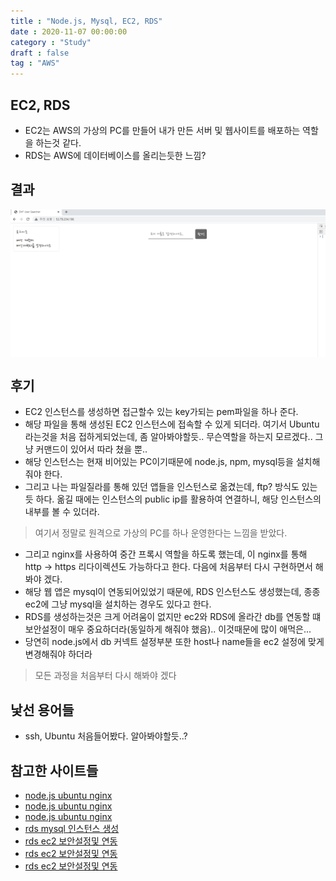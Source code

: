 ```yaml
---
title : "Node.js, Mysql, EC2, RDS"
date : 2020-11-07 00:00:00
category : "Study"
draft : false
tag : "AWS"
--- 
```


## EC2, RDS
* EC2는 AWS의 가상의 PC를 만들어 내가 만든 서버 및 웹사이트를 배포하는 역할을 하는것 같다.
* RDS는 AWS에 데이터베이스를 올리는듯한 느낌?

## 결과
<div style="display : flex; justify-content : space-between;">
  <img style="display : inlneblock; width : 100%" src="https://github.com/sangmin802/sangmin802.github.io/blob/main/img/2020/2020-11-07/ec2.PNG?raw=true" alt="result1">
</div>

## 후기
* EC2 인스턴스를 생성하면 접근할수 있는 key가되는 pem파일을 하나 준다. 
* 해당 파일을 통해 생성된 EC2 인스턴스에 접속할 수 있게 되더라. 여기서 Ubuntu라는것을 처음 접하게되었는데, 좀 알아봐야할듯.. 무슨역할을 하는지 모르겠다.. 그냥 커맨드이 있어서 따라 쳤을 뿐..
* 해당 인스턴스는 현재 비어있는 PC이기때문에 node.js, npm, mysql등을 설치해줘야 한다.
* 그리고 나는 파일질라를 통해 있던 앱들을 인스턴스로 옮겼는데, ftp? 방식도 있는듯 하다. 옮길 때에는 인스턴스의 public ip를 활용하여 연결하니, 해당 인스턴스의 내부를 볼 수 있더라.
> 여기서 정말로 원격으로 가상의 PC를 하나 운영한다는 느낌을 받았다.
* 그리고 nginx를 사용하여 중간 프록시 역할을 하도록 했는데, 이 nginx를 통해 http -> https 리다이렉션도 가능하다고 한다. 다음에 처음부터 다시 구현하면서 해봐야 겠다.
* 해당 웹 앱은 mysql이 연동되어있었기 때문에, RDS 인스턴스도 생성했는데, 종종 ec2에 그냥 mysql을 설치하는 경우도 있다고 한다.
* RDS를 생성하는것은 크게 어려움이 없지만 ec2와 RDS에 올라간 db를 연동할 떄 보안설정이 매우 중요하더라(동일하게 해줘야 했음).. 이것때문에 많이 애먹은...
* 당연히 node.js에서 db 커넥트 설정부분 또한 host나 name들을 ec2 설정에 맞게 변경해줘야 하더라

> 모든 과정을 처음부터 다시 해봐야 겠다

## 낯선 용어들
* ssh, Ubuntu 처음들어봤다. 알아봐야할듯..?


## 참고한 사이트들
* [node.js ubuntu nginx](https://velog.io/@pinot/AWS-Ubuntu%EB%A1%9C-nginx-reverse-proxy-%EC%84%A4%EC%A0%95%ED%95%98%EA%B8%B0)
* [node.js ubuntu nginx](https://velog.io/@rheey90/AWS-EC2-Node.js-%EC%84%9C%EB%B2%84-%EB%B0%B0%ED%8F%AC)
* [node.js ubuntu nginx](https://velog.io/@new_wisdom/AWS-EC2%EC%97%90-Node.jsExpress-pm2-nginx-%EB%B0%B0%ED%8F%AC%ED%95%98%EA%B8%B0)
* [rds mysql 인스턴스 생성](https://hoons-up.tistory.com/44)
* [rds ec2 보안설정및 연동](https://developer88.tistory.com/303)
* [rds ec2 보안설정및 연동](https://hoontae24.github.io/posts/10)
* [rds ec2 보안설정및 연동](https://blog.naver.com/zion830/221396511803)
